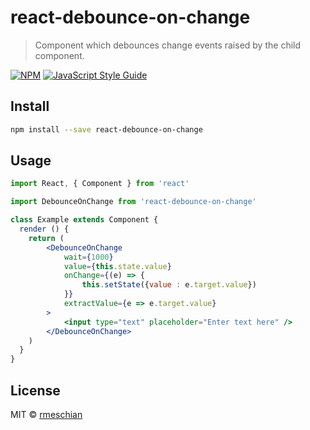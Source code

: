 # react-debounce-on-change

> Component which debounces change events raised by the child component.

[![NPM](https://img.shields.io/npm/v/react-debounce-on-change.svg)](https://www.npmjs.com/package/react-debounce-on-change) [![JavaScript Style Guide](https://img.shields.io/badge/code_style-standard-brightgreen.svg)](https://standardjs.com)

## Install

```bash
npm install --save react-debounce-on-change
```

## Usage

```jsx
import React, { Component } from 'react'

import DebounceOnChange from 'react-debounce-on-change'

class Example extends Component {
  render () {
    return (
        <DebounceOnChange
            wait={1000}
            value={this.state.value}
            onChange={(e) => {
                this.setState({value : e.target.value})
            }}
            extractValue={e => e.target.value}
        >
            <input type="text" placeholder="Enter text here" />
        </DebounceOnChange>
    )
  }
}
```

## License

MIT © [rmeschian](https://github.com/rmeschian)
